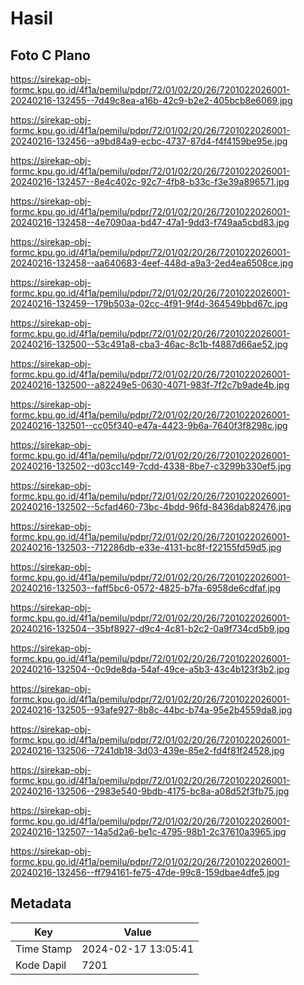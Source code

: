 # Hasil

## Foto C Plano

https://sirekap-obj-formc.kpu.go.id/4f1a/pemilu/pdpr/72/01/02/20/26/7201022026001-20240216-132455--7d49c8ea-a16b-42c9-b2e2-405bcb8e6069.jpg

https://sirekap-obj-formc.kpu.go.id/4f1a/pemilu/pdpr/72/01/02/20/26/7201022026001-20240216-132456--a9bd84a9-ecbc-4737-87d4-f4f4159be95e.jpg

https://sirekap-obj-formc.kpu.go.id/4f1a/pemilu/pdpr/72/01/02/20/26/7201022026001-20240216-132457--8e4c402c-92c7-4fb8-b33c-f3e39a896571.jpg

https://sirekap-obj-formc.kpu.go.id/4f1a/pemilu/pdpr/72/01/02/20/26/7201022026001-20240216-132458--4e7090aa-bd47-47a1-9dd3-f749aa5cbd83.jpg

https://sirekap-obj-formc.kpu.go.id/4f1a/pemilu/pdpr/72/01/02/20/26/7201022026001-20240216-132458--aa640683-4eef-448d-a9a3-2ed4ea6508ce.jpg

https://sirekap-obj-formc.kpu.go.id/4f1a/pemilu/pdpr/72/01/02/20/26/7201022026001-20240216-132459--179b503a-02cc-4f91-9f4d-364549bbd67c.jpg

https://sirekap-obj-formc.kpu.go.id/4f1a/pemilu/pdpr/72/01/02/20/26/7201022026001-20240216-132500--53c491a8-cba3-46ac-8c1b-f4887d66ae52.jpg

https://sirekap-obj-formc.kpu.go.id/4f1a/pemilu/pdpr/72/01/02/20/26/7201022026001-20240216-132500--a82249e5-0630-4071-983f-7f2c7b9ade4b.jpg

https://sirekap-obj-formc.kpu.go.id/4f1a/pemilu/pdpr/72/01/02/20/26/7201022026001-20240216-132501--cc05f340-e47a-4423-9b6a-7640f3f8298c.jpg

https://sirekap-obj-formc.kpu.go.id/4f1a/pemilu/pdpr/72/01/02/20/26/7201022026001-20240216-132502--d03cc149-7cdd-4338-8be7-c3299b330ef5.jpg

https://sirekap-obj-formc.kpu.go.id/4f1a/pemilu/pdpr/72/01/02/20/26/7201022026001-20240216-132502--5cfad460-73bc-4bdd-96fd-8436dab82476.jpg

https://sirekap-obj-formc.kpu.go.id/4f1a/pemilu/pdpr/72/01/02/20/26/7201022026001-20240216-132503--712286db-e33e-4131-bc8f-f22155fd59d5.jpg

https://sirekap-obj-formc.kpu.go.id/4f1a/pemilu/pdpr/72/01/02/20/26/7201022026001-20240216-132503--faff5bc6-0572-4825-b7fa-6958de6cdfaf.jpg

https://sirekap-obj-formc.kpu.go.id/4f1a/pemilu/pdpr/72/01/02/20/26/7201022026001-20240216-132504--35bf8927-d9c4-4c81-b2c2-0a9f734cd5b9.jpg

https://sirekap-obj-formc.kpu.go.id/4f1a/pemilu/pdpr/72/01/02/20/26/7201022026001-20240216-132504--0c9de8da-54af-49ce-a5b3-43c4b123f3b2.jpg

https://sirekap-obj-formc.kpu.go.id/4f1a/pemilu/pdpr/72/01/02/20/26/7201022026001-20240216-132505--93afe927-8b8c-44bc-b74a-95e2b4559da8.jpg

https://sirekap-obj-formc.kpu.go.id/4f1a/pemilu/pdpr/72/01/02/20/26/7201022026001-20240216-132506--7241db18-3d03-439e-85e2-fd4f81f24528.jpg

https://sirekap-obj-formc.kpu.go.id/4f1a/pemilu/pdpr/72/01/02/20/26/7201022026001-20240216-132506--2983e540-9bdb-4175-bc8a-a08d52f3fb75.jpg

https://sirekap-obj-formc.kpu.go.id/4f1a/pemilu/pdpr/72/01/02/20/26/7201022026001-20240216-132507--14a5d2a6-be1c-4795-98b1-2c37610a3965.jpg

https://sirekap-obj-formc.kpu.go.id/4f1a/pemilu/pdpr/72/01/02/20/26/7201022026001-20240216-132456--ff794161-fe75-47de-99c8-159dbae4dfe5.jpg


## Metadata

| Key        | Value               |
| ---------- | ------------------- |
| Time Stamp | 2024-02-17 13:05:41 |
| Kode Dapil | 7201                |




